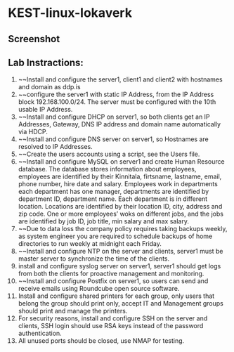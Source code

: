 # KEST-linux-lokaverk
## Screenshot

## Lab Instractions:
  1. ~~Install and configure the server1, client1 and client2 with hostnames and domain as ddp.is
  2. ~~configure the server1 with static IP Address, from the IP Address block 192.168.100.0/24. The server must be configured with the 10th usable IP Address.
  3. ~~Install and configure DHCP on server1, so both clients get an IP Addresses, Gateway, DNS IP address and domain name automatically via HDCP.
  4. ~~Install and configure DNS server on server1, so Hostnames are resolved to IP Addresses.
  5. ~~Create the users accounts using a script, see the Users file.
  6. ~~Install and configure MySQL on server1 and create Human Resource database. The database stores information about employees, employees are identified by their Kinnitala, firtsname, lastname, email, phone number, hire date and salary. Employees work in departments each department has one manager, departments are identified by department ID, department name. Each department is in different location. Locations are identified by their location ID, city, address and zip code. One or more employees’ woks on different jobs, and the jobs are identified by job ID, job title, min salary and max salary.
  7. ~~Due to data loss the company policy requires taking backups weekly, as system engineer you are required to schedule backups of home directories to run weekly at midnight each Friday.
  8. ~~Install and configure NTP on the server and clients, server1 must be master server to synchronize the time of the clients.
  9. install and configure syslog server on server1, server1 should get logs from both the clients for proactive management and monitoring.
  10. ~~Install and configure Postfix on server1, so users can send and receive emails using Roundcube open source software.
  11. Install and configure shared printers for each group, only users that belong the group should print only, accept IT and Management groups should print and manage the printers. 
  12. For security reasons, install and configure SSH on the server and clients, SSH login should use RSA keys instead of the password authentication.
  13. All unused ports should be closed, use NMAP for testing.
